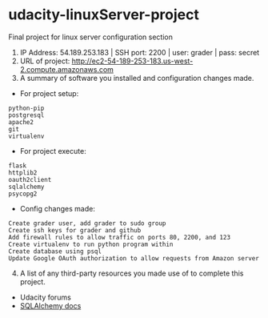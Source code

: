 # udacity-linuxServer-project
Final project for linux server configuration section
1. IP Address: 54.189.253.183 | SSH port: 2200 | user: grader | pass: secret
2. URL of project: http://ec2-54-189-253-183.us-west-2.compute.amazonaws.com
3. A summary of software you installed and configuration changes made.
* For project setup:
```
python-pip
postgresql
apache2
git
virtualenv
```
* For project execute:
```
flask
httplib2
oauth2client
sqlalchemy
psycopg2
```
* Config changes made:
```
Create grader user, add grader to sudo group
Create ssh keys for grader and github
Add firewall rules to allow traffic on ports 80, 2200, and 123
Create virtualenv to run python program within
Create database using psql
Update Google OAuth authorization to allow requests from Amazon server
```
4. A list of any third-party resources you made use of to complete this project.
* Udacity forums
* [SQLAlchemy docs](http://docs.sqlalchemy.org/en/latest/core/engines.html#postgresql)
